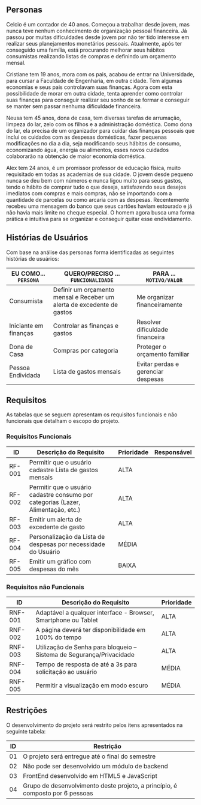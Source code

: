  
## Personas

Celcio é um contador de 40 anos. Começou a trabalhar desde jovem, mas nunca teve nenhum conhecimento de organização pessoal financeira. Já passou por muitas dificuldades desde jovem por não ter tido interesse em realizar seus planejamentos monetários pessoais. Atualmente, após ter conseguido uma família, está procurando melhorar seus hábitos consumistas realizando listas de compras e definindo um orçamento mensal.


Cristiane tem 19 anos, mora com os pais, acabou de entrar na Universidade, para cursar a Faculdade de Engenharia, em outra cidade. Tem algumas economias e seus pais controlavam suas finanças. Agora com esta possibilidade de morar em outra cidade, tenta aprender como controlar suas finanças para conseguir realizar seu sonho de se formar e conseguir se manter sem passar nenhuma dificuldade financeira.

Neusa tem 45 anos, dona de casa, tem diversas tarefas de arrumação, limpeza do lar, zelo com os filhos e a administração doméstica. Como dona do lar, ela precisa de um organizador para cuidar das finanças pessoais que inclui os cuidados com as despesas domésticas, fazer pequenas modificações no dia a dia, seja modificando seus hábitos de consumo, economizando água, energia ou alimentos, esses novos cuidados colaborarão na obtenção de maior economia doméstica.

Alex tem 24 anos, é um promissor professor de educação física, muito requisitado em todas as academias de sua cidade. O jovem desde pequeno nunca se deu bem com números e nunca ligou muito para seus gastos, tendo o hábito de comprar tudo o que deseja, satisfazendo seus desejos imediatos com compras e mais compras, não se importando com a quantidade de parcelas ou como arcaria com as despesas. Recentemente recebeu uma mensagem do banco que seus cartões haviam estourado e já não havia mais limite no cheque especial. O homem agora busca uma forma prática e intuitiva para se organizar e conseguir quitar esse endividamento.



## Histórias de Usuários

Com base na análise das personas forma identificadas as seguintes histórias de usuários:

|EU COMO... `PERSONA`                            | QUERO/PRECISO ... `FUNCIONALIDADE` |PARA ... `MOTIVO/VALOR`                      |
|------------------------------------------------|------------------------------------|---------------------------------------------|
|Consumista                                      | Definir um orçamento mensal e Receber um alerta de excedente de gastos       | Me organizar financeiramente                |
|Iniciante em finanças                           | Controlar as finanças e gastos     | Resolver dificuldade financeira             | 
|Dona de Casa                                    | Compras por categoria              | Proteger o orçamento familiar               |  
|Pessoa Endividada                               | Lista de gastos mensais            | Evitar perdas e gerenciar despesas          |
    
                     

## Requisitos

As tabelas que se seguem apresentam os requisitos funcionais e não funcionais que detalham o escopo do projeto.

### Requisitos Funcionais

|ID    | Descrição do Requisito  | Prioridade | Responsável |
|------|-----------------------------------------|----| ----|
|RF-001| Permitir que o usuário cadastre Lista de gastos mensais | ALTA |  |
|RF-002| Permitir que o usuário cadastre consumo por categorias (Lazer, Alimentação, etc.)   | ALTA | |
|RF-003| Emitir um alerta de excedente de gasto   | ALTA | |
|RF-004| Personalização da Lista de despesas por necessidade do Usuário   | MÉDIA | |
|RF-005| Emitir um gráfico com despesas do mês | BAIXA |  |


### Requisitos não Funcionais

|ID     | Descrição do Requisito  |Prioridade |
|-------|-------------------------|----|
|RNF-001| Adaptável a qualquer interface - Browser, Smartphone ou Tablet | ALTA | 
|RNF-002| A página deverá ter disponibilidade em 100% do tempo |  ALTA | 
|RNF-003| Utilização de Senha para bloqueio – Sistema de Segurança/Privacidade | ALTA | 
|RNF-004| Tempo de resposta de até a 3s para solicitação ao usuário |  MÉDIA |
|RNF-005| Permitir a visualização em modo escuro | MÉDIA |  |

## Restrições

O desenvolvimento do projeto será restrito pelos itens apresentados na seguinte tabela:

|ID| Restrição                                            |
|--|-------------------------------------------------------|
|01| O projeto será entregue até o final do semestre       |
|02| Não pode ser desenvolvido um módulo de backend        |
|03| FrontEnd desenvolvido em HTML5 e JavaScript           |
|04| Grupo de desenvolvimento deste projeto, a princípio, é composto por 6 pessoas|

